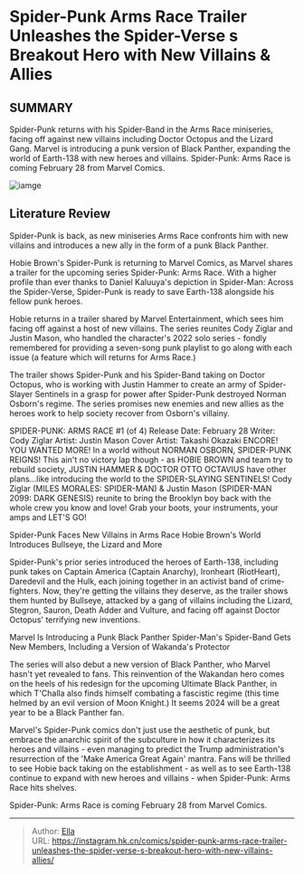 # Spider-Punk Arms Race Trailer Unleashes the Spider-Verse s Breakout Hero with New Villains &amp; Allies


## SUMMARY 



  Spider-Punk returns with his Spider-Band in the Arms Race miniseries, facing off against new villains including Doctor Octopus and the Lizard Gang.   Marvel is introducing a punk version of Black Panther, expanding the world of Earth-138 with new heroes and villains.   Spider-Punk: Arms Race is coming February 28 from Marvel Comics.  

![iamge](https://static1.srcdn.com/wordpress/wp-content/uploads/2024/01/spider-punk-arms-race-1-cover-hobie-brown-spider-man.jpg)

## Literature Review

Spider-Punk is back, as new miniseries Arms Race confronts him with new villains and introduces a new ally in the form of a punk Black Panther.




Hobie Brown&#39;s Spider-Punk is returning to Marvel Comics, as Marvel shares a trailer for the upcoming series Spider-Punk: Arms Race. With a higher profile than ever thanks to Daniel Kaluuya&#39;s depiction in Spider-Man: Across the Spider-Verse, Spider-Punk is ready to save Earth-138 alongside his fellow punk heroes.




Hobie returns in a trailer shared by Marvel Entertainment, which sees him facing off against a host of new villains. The series reunites Cody Ziglar and Justin Mason, who handled the character&#39;s 2022 solo series - fondly remembered for providing a seven-song punk playlist to go along with each issue (a feature which will returns for Arms Race.)


 

The trailer shows Spider-Punk and his Spider-Band taking on Doctor Octopus, who is working with Justin Hammer to create an army of Spider-Slayer Sentinels in a grasp for power after Spider-Punk destroyed Norman Osborn&#39;s regime. The series promises new enemies and new allies as the heroes work to help society recover from Osborn&#39;s villainy.

 SPIDER-PUNK: ARMS RACE #1 (of 4)                Release Date:  February 28   Writer:  Cody Ziglar   Artist:  Justin Mason   Cover Artist:  Takashi Okazaki   ENCORE! YOU WANTED MORE! In a world without NORMAN OSBORN, SPIDER-PUNK REIGNS! This ain&#39;t no victory lap though - as HOBIE BROWN and team try to rebuild society, JUSTIN HAMMER &amp; DOCTOR OTTO OCTAVIUS have other plans…like introducing the world to the SPIDER-SLAYING SENTINELS! Cody Ziglar (MILES MORALES: SPIDER-MAN) &amp; Justin Mason (SPIDER-MAN 2099: DARK GENESIS) reunite to bring the Brooklyn boy back with the whole crew you know and love! Grab your boots, your instruments, your amps and LET&#39;S GO!   







 Spider-Punk Faces New Villains in Arms Race 
Hobie Brown&#39;s World Introduces Bullseye, the Lizard and More
         

Spider-Punk&#39;s prior series introduced the heroes of Earth-138, including punk takes on Captain America (Captain Anarchy), Ironheart (RiotHeart), Daredevil and the Hulk, each joining together in an activist band of crime-fighters. Now, they&#39;re getting the villains they deserve, as the trailer shows them hunted by Bullseye, attacked by a gang of villains including the Lizard, Stegron, Sauron, Death Adder and Vulture, and facing off against Doctor Octopus&#39; terrifying new inventions.



 Marvel Is Introducing a Punk Black Panther 
Spider-Man&#39;s Spider-Band Gets New Members, Including a Version of Wakanda&#39;s Protector
          

The series will also debut a new version of Black Panther, who Marvel hasn&#39;t yet revealed to fans. This reinvention of the Wakandan hero comes on the heels of his redesign for the upcoming Ultimate Black Panther, in which T&#39;Challa also finds himself combating a fascistic regime (this time helmed by an evil version of Moon Knight.) It seems 2024 will be a great year to be a Black Panther fan.




Marvel&#39;s Spider-Punk comics don&#39;t just use the aesthetic of punk, but embrace the anarchic spirit of the subculture in how it characterizes its heroes and villains - even managing to predict the Trump administration&#39;s resurrection of the &#39;Make America Great Again&#39; mantra. Fans will be thrilled to see Hobie back taking on the establishment - as well as to see Earth-138 continue to expand with new heroes and villains - when Spider-Punk: Arms Race hits shelves.

Spider-Punk: Arms Race is coming February 28 from Marvel Comics.



---

> Author: [Ella](https://instagram.hk.cn/)  
> URL: https://instagram.hk.cn/comics/spider-punk-arms-race-trailer-unleashes-the-spider-verse-s-breakout-hero-with-new-villains-allies/  

